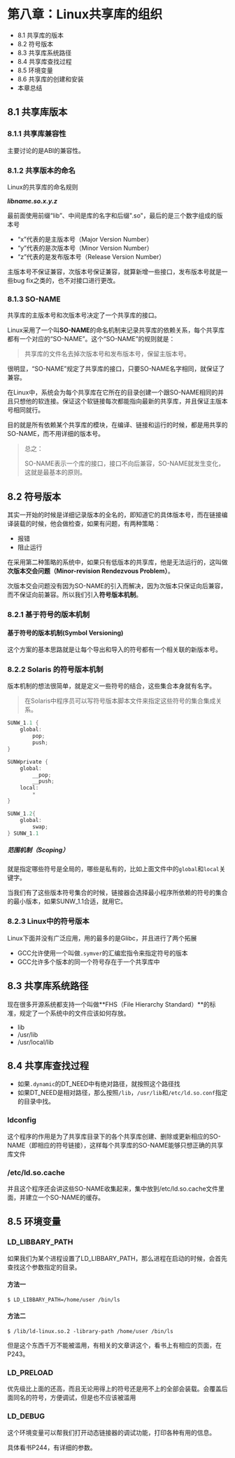 # 第八章：Linux共享库的组织

- 8.1 共享库的版本
- 8.2 符号版本
- 8.3 共享库系统路径
- 8.4 共享库查找过程
- 8.5 环境变量
- 8.6 共享库的创建和安装
- 本章总结



## 8.1 共享库版本

### 8.1.1 共享库兼容性

主要讨论的是ABI的兼容性。



### 8.1.2 共享版本的命名

Linux的共享库的命名规则

***libname.so.x.y.z***

最前面使用前缀“lib”、中间是库的名字和后缀".so"，最后的是三个数字组成的版本号

- “x”代表的是主版本号（Major Version Number）
- “y”代表的是次版本号（Minor Version Number）
- “z”代表的是发布版本号（Release Version Number）

主版本号不保证兼容，次版本号保证兼容，就算新增一些接口，发布版本号就是一些bug fix之类的，也不对接口进行更改。



### 8.1.3 SO-NAME

共享库的主版本号和次版本号决定了一个共享库的接口。

Linux采用了一个叫**SO-NAME**的命名机制来记录共享库的依赖关系，每个共享库都有一个对应的“SO-NAME”。这个“SO-NAME”的规则就是：

> 共享库的文件名去掉次版本号和发布版本号，保留主版本号。

很明显，“SO-NAME”规定了共享库的接口，只要SO-NAME名字相同，就保证了兼容。

在Linux中，系统会为每个共享库在它所在的目录创建一个跟SO-NAME相同的并且只想他的软连接。保证这个软链接每次都能指向最新的共享库，并且保证主版本号相同就行。

目的就是所有依赖某个共享库的模块，在编译、链接和运行的时候，都是用共享的SO-NAME，而不用详细的版本号。

> 总之：
>
> SO-NAME表示一个库的接口，接口不向后兼容，SO-NAME就发生变化，这就是最基本的原则。



## 8.2 符号版本

其实一开始的时候是详细记录版本的全名的，即知道它的具体版本号，而在链接编译装载的时候，他会做检查，如果有问题，有两种策略：

- 报错
- 阻止运行

在采用第二种策略的系统中，如果只有低版本的共享库，他是无法运行的，这叫做**次版本交会问题（Minor-revision Rendezvous Problem）**。

次版本交会问题没有因为SO-NAME的引入而解决，因为次版本只保证向后兼容，而不保证向前兼容。所以我们引入**符号版本机制**。



### 8.2.1 基于符号的版本机制

#### 基于符号的版本机制(Symbol Versioning)

这个方案的基本思路就是让每个导出和导入的符号都有一个相关联的新版本号。



### 8.2.2 Solaris 的符号版本机制

版本机制的想法很简单，就是定义一些符号的结合，这些集合本身就有名字。

> 在Solaris中程序员可以写符号版本脚本文件来指定这些符号的集合集成关系。

```c
SUNW_1.1 {
    global:
    	pop;
    	push;
}

SUNWprivate {
    global:
    	__pop;
    	__push;
    local:
    	*
}

SUNW_1.2{
    global:
    	swap;
} SUNW_1.1
```

##### 范围机制（Scoping）

就是指定哪些符号是全局的，哪些是私有的，比如上面文件中的`global`和`local`关键字。



当我们有了这些版本符号集合的时候，链接器会选择最小程序所依赖的符号的集合的最小版本，如果SUNW_1.1合适，就用它。



### 8.2.3 Linux中的符号版本

Linux下面并没有广泛应用，用的最多的是Glibc，并且进行了两个拓展

- GCC允许使用一个叫做`.symver`的汇编宏指令来指定符号的版本
- GCC允许多个版本的同一个符号存在于一个共享库中



## 8.3 共享库系统路径

现在很多开源系统都支持一个叫做**FHS（File Hierarchy Standard）**的标准，规定了一个系统中的文件应该如何存放。

- lib
- /usr/lib
- /usr/local/lib



## 8.4 共享库查找过程

- 如果`.dynamic`的DT_NEED中有绝对路径，就按照这个路径找
- 如果DT_NEED是相对路径，那么按照`/lib`，`/usr/lib`和`/etc/ld.so.conf`指定的目录中找。

### ldconfig

这个程序的作用是为了共享库目录下的各个共享库创建、删除或更新相应的SO-NAME（即相应的符号链接），这样每个共享库的SO-NAME能够只想正确的共享库文件

### /etc/ld.so.cache

并且这个程序还会讲这些SO-NAME收集起来，集中放到/etc/ld.so.cache文件里面，并建立一个SO-NAME的缓存。



## 8.5 环境变量

### LD_LIBBARY_PATH

如果我们为某个进程设置了LD_LIBBARY_PATH，那么进程在启动的时候，会首先查找这个参数指定的目录。

#### 方法一

```shell
$ LD_LIBBARY_PATH=/home/user /bin/ls
```

#### 方法二

```shell
$ /lib/ld-linux.so.2 -library-path /home/user /bin/ls
```

但是这个东西千万不能被滥用，有相关的文章讲这个，看书上有相应的页面，在P243。



### LD_PRELOAD

优先级比上面的还高，而且无论用得上的符号还是用不上的全部会装载。会覆盖后面同名的符号，方便调试，但是也不应该被滥用



### LD_DEBUG

这个环境变量可以帮我们打开动态链接器的调试功能，打印各种有用的信息。

具体看书P244，有详细的参数。

